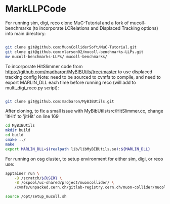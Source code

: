 # MarkLLPCode

For running sim, digi, reco clone MuC-Tutorial and a fork of mucoll-benchmarks (to incorporate LCRelations and Displaced Tracking options) into main directory:

```bash

git clone git@github.com:MuonColliderSoft/MuC-Tutorial.git
git clone git@github.com:mlarson02/mucoll-benchmarks-LLPs.git
mv mucoll-benchmarks-LLPs/ mucoll-benchmarks/
```

To incorporate HitSlimmer code from https://github.com/madbaron/MyBIBUtils/tree/master to use displaced tracking config
Note: need to be sourced to cvmfs to compile, and need to export MARLIN_DLL each time before running reco (will add to multi_digi_reco.py script):

```bash

git clone git@github.com:madbaron/MyBIBUtils.git

```

After cloning, to fix a small issue with MyBibUtils/src/HitSlimmer.cc, change 'itHit' to 'jitHit' on line 169 

```bash
cd MyBIBUtils
mkdir build
cd build
cmake ../
make
export MARLIN_DLL=$(realpath lib/libMyBIBUtils.so):${MARLIN_DLL}
```

For running on osg cluster, to setup environment for either sim, digi, or reco use: 
```bash
apptainer run \
    -B /scratch/${USER} \
    -B /ospool/uc-shared/project/muoncollider/ \
    /cvmfs/unpacked.cern.ch/gitlab-registry.cern.ch/muon-collider/mucoll-deploy/mucoll:2.9-alma9

source /opt/setup_mucoll.sh
```
